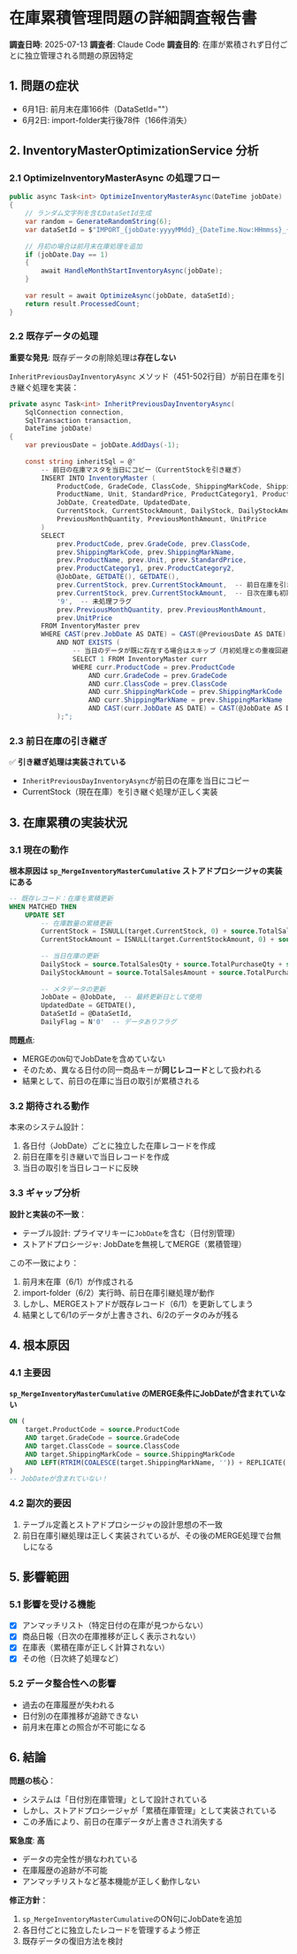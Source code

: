 # 在庫累積管理問題の詳細調査報告書

**調査日時**: 2025-07-13 
**調査者**: Claude Code
**調査目的**: 在庫が累積されず日付ごとに独立管理される問題の原因特定

## 1. 問題の症状
- 6月1日: 前月末在庫166件（DataSetId=""）
- 6月2日: import-folder実行後78件（166件消失）

## 2. InventoryMasterOptimizationService 分析

### 2.1 OptimizeInventoryMasterAsync の処理フロー
```csharp
public async Task<int> OptimizeInventoryMasterAsync(DateTime jobDate)
{
    // ランダム文字列を含むDataSetId生成
    var random = GenerateRandomString(6);
    var dataSetId = $"IMPORT_{jobDate:yyyyMMdd}_{DateTime.Now:HHmmss}_{random}";
    
    // 月初の場合は前月末在庫処理を追加
    if (jobDate.Day == 1)
    {
        await HandleMonthStartInventoryAsync(jobDate);
    }
    
    var result = await OptimizeAsync(jobDate, dataSetId);
    return result.ProcessedCount;
}
```

### 2.2 既存データの処理

**重要な発見**: 既存データの削除処理は**存在しない**

`InheritPreviousDayInventoryAsync` メソッド（451-502行目）が前日在庫を引き継ぐ処理を実装：
```csharp
private async Task<int> InheritPreviousDayInventoryAsync(
    SqlConnection connection, 
    SqlTransaction transaction, 
    DateTime jobDate)
{
    var previousDate = jobDate.AddDays(-1);
    
    const string inheritSql = @"
        -- 前日の在庫マスタを当日にコピー（CurrentStockを引き継ぎ）
        INSERT INTO InventoryMaster (
            ProductCode, GradeCode, ClassCode, ShippingMarkCode, ShippingMarkName,
            ProductName, Unit, StandardPrice, ProductCategory1, ProductCategory2,
            JobDate, CreatedDate, UpdatedDate,
            CurrentStock, CurrentStockAmount, DailyStock, DailyStockAmount, DailyFlag,
            PreviousMonthQuantity, PreviousMonthAmount, UnitPrice
        )
        SELECT 
            prev.ProductCode, prev.GradeCode, prev.ClassCode, 
            prev.ShippingMarkCode, prev.ShippingMarkName,
            prev.ProductName, prev.Unit, prev.StandardPrice, 
            prev.ProductCategory1, prev.ProductCategory2,
            @JobDate, GETDATE(), GETDATE(),
            prev.CurrentStock, prev.CurrentStockAmount,  -- 前日在庫を引き継ぎ
            prev.CurrentStock, prev.CurrentStockAmount,  -- 日次在庫も初期値として設定
            '9',  -- 未処理フラグ
            prev.PreviousMonthQuantity, prev.PreviousMonthAmount,
            prev.UnitPrice
        FROM InventoryMaster prev
        WHERE CAST(prev.JobDate AS DATE) = CAST(@PreviousDate AS DATE)
            AND NOT EXISTS (
                -- 当日のデータが既に存在する場合はスキップ（月初処理との重複回避）
                SELECT 1 FROM InventoryMaster curr
                WHERE curr.ProductCode = prev.ProductCode
                    AND curr.GradeCode = prev.GradeCode
                    AND curr.ClassCode = prev.ClassCode
                    AND curr.ShippingMarkCode = prev.ShippingMarkCode
                    AND curr.ShippingMarkName = prev.ShippingMarkName
                    AND CAST(curr.JobDate AS DATE) = CAST(@JobDate AS DATE)
            );";
```

### 2.3 前日在庫の引き継ぎ
✅ **引き継ぎ処理は実装されている**
- `InheritPreviousDayInventoryAsync`が前日の在庫を当日にコピー
- CurrentStock（現在在庫）を引き継ぐ処理が正しく実装

## 3. 在庫累積の実装状況

### 3.1 現在の動作

**根本原因は `sp_MergeInventoryMasterCumulative` ストアドプロシージャの実装にある**

```sql
-- 既存レコード：在庫を累積更新
WHEN MATCHED THEN
    UPDATE SET
        -- 在庫数量の累積更新
        CurrentStock = ISNULL(target.CurrentStock, 0) + source.TotalSalesQty + source.TotalPurchaseQty + source.TotalAdjustmentQty,
        CurrentStockAmount = ISNULL(target.CurrentStockAmount, 0) + source.TotalSalesAmount + source.TotalPurchaseAmount + source.TotalAdjustmentAmount,
        
        -- 当日在庫の更新
        DailyStock = source.TotalSalesQty + source.TotalPurchaseQty + source.TotalAdjustmentQty,
        DailyStockAmount = source.TotalSalesAmount + source.TotalPurchaseAmount + source.TotalAdjustmentAmount,
        
        -- メタデータの更新
        JobDate = @JobDate,  -- 最終更新日として使用
        UpdatedDate = GETDATE(),
        DataSetId = @DataSetId,
        DailyFlag = N'0'  -- データありフラグ
```

**問題点**: 
- MERGEの`ON`句でJobDateを含めていない
- そのため、異なる日付の同一商品キーが**同じレコード**として扱われる
- 結果として、前日の在庫に当日の取引が累積される

### 3.2 期待される動作

本来のシステム設計：
1. 各日付（JobDate）ごとに独立した在庫レコードを作成
2. 前日在庫を引き継いで当日レコードを作成
3. 当日の取引を当日レコードに反映

### 3.3 ギャップ分析

**設計と実装の不一致**：
- テーブル設計: プライマリキーに`JobDate`を含む（日付別管理）
- ストアドプロシージャ: JobDateを無視してMERGE（累積管理）

この不一致により：
1. 前月末在庫（6/1）が作成される
2. import-folder（6/2）実行時、前日在庫引継処理が動作
3. しかし、MERGEストアドが既存レコード（6/1）を更新してしまう
4. 結果として6/1のデータが上書きされ、6/2のデータのみが残る

## 4. 根本原因

### 4.1 主要因
**`sp_MergeInventoryMasterCumulative` のMERGE条件にJobDateが含まれていない**

```sql
ON (
    target.ProductCode = source.ProductCode
    AND target.GradeCode = source.GradeCode
    AND target.ClassCode = source.ClassCode
    AND target.ShippingMarkCode = source.ShippingMarkCode
    AND LEFT(RTRIM(COALESCE(target.ShippingMarkName, '')) + REPLICATE(' ', 8), 8) = source.ShippingMarkName
)
-- JobDateが含まれていない！
```

### 4.2 副次的要因
1. テーブル定義とストアドプロシージャの設計思想の不一致
2. 前日在庫引継処理は正しく実装されているが、その後のMERGE処理で台無しになる

## 5. 影響範囲

### 5.1 影響を受ける機能
- [x] アンマッチリスト（特定日付の在庫が見つからない）
- [x] 商品日報（日次の在庫推移が正しく表示されない）
- [x] 在庫表（累積在庫が正しく計算されない）
- [x] その他（日次終了処理など）

### 5.2 データ整合性への影響
- 過去の在庫履歴が失われる
- 日付別の在庫推移が追跡できない
- 前月末在庫との照合が不可能になる

## 6. 結論

**問題の核心**：
- システムは「日付別在庫管理」として設計されている
- しかし、ストアドプロシージャが「累積在庫管理」として実装されている
- この矛盾により、前日の在庫データが上書きされ消失する

**緊急度**: **高**
- データの完全性が損なわれている
- 在庫履歴の追跡が不可能
- アンマッチリストなど基本機能が正しく動作しない

**修正方針**：
1. `sp_MergeInventoryMasterCumulative`のON句にJobDateを追加
2. 各日付ごとに独立したレコードを管理するよう修正
3. 既存データの復旧方法を検討
